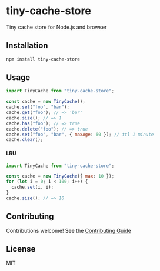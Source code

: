 # tiny-cache-store

Tiny cache store for Node.js and browser

## Installation

```bash
npm install tiny-cache-store
```

## Usage

```js
import TinyCache from "tiny-cache-store";

const cache = new TinyCache();
cache.set("foo", "bar");
cache.get("foo"); // => 'bar'
cache.size(); // => 1
cache.has("foo"); // => true
cache.delete("foo"); // => true
cache.set("foo", "bar", { maxAge: 60 }); // ttl 1 minute
cache.clear();
```

#### LRU

```js
import TinyCache from "tiny-cache-store";

const cache = new TinyCache({ max: 10 });
for (let i = 0; i < 100; i++) {
  cache.set(i, i);
}
cache.size(); // => 10
```

## Contributing

Contributions welcome! See the [Contributing Guide](/CONTRIBUTING.md)

## License

MIT
